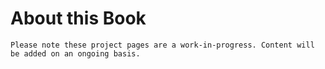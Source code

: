 # About this Book

```{warning} Coming Soon!
Please note these project pages are a work-in-progress. Content will be added on an ongoing basis.
```

<!-- ## Navigating and Using this Book

add content

## Licensing and Reuse

add content

## Citation

add content

## Contribution

add content -->